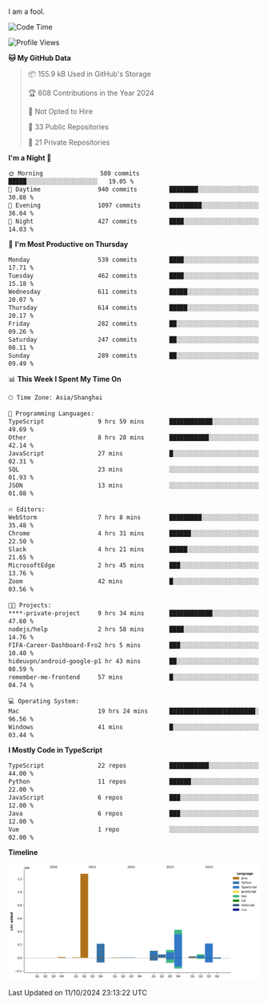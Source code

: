 I am a fool.

<!--START_SECTION:waka-->
![Code Time](http://img.shields.io/badge/Code%20Time-1%2C909%20hrs%206%20mins-blue)

![Profile Views](http://img.shields.io/badge/Profile%20Views-0-blue)

**🐱 My GitHub Data** 

> 📦 155.9 kB Used in GitHub's Storage 
 > 
> 🏆 608 Contributions in the Year 2024
 > 
> 🚫 Not Opted to Hire
 > 
> 📜 33 Public Repositories 
 > 
> 🔑 21 Private Repositories 
 > 
**I'm a Night 🦉** 

```text
🌞 Morning                580 commits         █████░░░░░░░░░░░░░░░░░░░░   19.05 % 
🌆 Daytime                940 commits         ████████░░░░░░░░░░░░░░░░░   30.88 % 
🌃 Evening                1097 commits        █████████░░░░░░░░░░░░░░░░   36.04 % 
🌙 Night                  427 commits         ████░░░░░░░░░░░░░░░░░░░░░   14.03 % 
```
📅 **I'm Most Productive on Thursday** 

```text
Monday                   539 commits         ████░░░░░░░░░░░░░░░░░░░░░   17.71 % 
Tuesday                  462 commits         ████░░░░░░░░░░░░░░░░░░░░░   15.18 % 
Wednesday                611 commits         █████░░░░░░░░░░░░░░░░░░░░   20.07 % 
Thursday                 614 commits         █████░░░░░░░░░░░░░░░░░░░░   20.17 % 
Friday                   282 commits         ██░░░░░░░░░░░░░░░░░░░░░░░   09.26 % 
Saturday                 247 commits         ██░░░░░░░░░░░░░░░░░░░░░░░   08.11 % 
Sunday                   289 commits         ██░░░░░░░░░░░░░░░░░░░░░░░   09.49 % 
```


📊 **This Week I Spent My Time On** 

```text
🕑︎ Time Zone: Asia/Shanghai

💬 Programming Languages: 
TypeScript               9 hrs 59 mins       ████████████░░░░░░░░░░░░░   49.69 % 
Other                    8 hrs 28 mins       ███████████░░░░░░░░░░░░░░   42.14 % 
JavaScript               27 mins             █░░░░░░░░░░░░░░░░░░░░░░░░   02.31 % 
SQL                      23 mins             ░░░░░░░░░░░░░░░░░░░░░░░░░   01.93 % 
JSON                     13 mins             ░░░░░░░░░░░░░░░░░░░░░░░░░   01.08 % 

🔥 Editors: 
WebStorm                 7 hrs 8 mins        █████████░░░░░░░░░░░░░░░░   35.48 % 
Chrome                   4 hrs 31 mins       ██████░░░░░░░░░░░░░░░░░░░   22.50 % 
Slack                    4 hrs 21 mins       █████░░░░░░░░░░░░░░░░░░░░   21.65 % 
MicrosoftEdge            2 hrs 45 mins       ███░░░░░░░░░░░░░░░░░░░░░░   13.76 % 
Zoom                     42 mins             █░░░░░░░░░░░░░░░░░░░░░░░░   03.56 % 

🐱‍💻 Projects: 
****-private-project     9 hrs 34 mins       ████████████░░░░░░░░░░░░░   47.60 % 
nodejs/help              2 hrs 58 mins       ████░░░░░░░░░░░░░░░░░░░░░   14.76 % 
FIFA-Career-Dashboard-Fro2 hrs 5 mins        ███░░░░░░░░░░░░░░░░░░░░░░   10.40 % 
hideuvpn/android-google-p1 hr 43 mins        ██░░░░░░░░░░░░░░░░░░░░░░░   08.59 % 
remember-me-frontend     57 mins             █░░░░░░░░░░░░░░░░░░░░░░░░   04.74 % 

💻 Operating System: 
Mac                      19 hrs 24 mins      ████████████████████████░   96.56 % 
Windows                  41 mins             █░░░░░░░░░░░░░░░░░░░░░░░░   03.44 % 
```

**I Mostly Code in TypeScript** 

```text
TypeScript               22 repos            ███████████░░░░░░░░░░░░░░   44.00 % 
Python                   11 repos            ██████░░░░░░░░░░░░░░░░░░░   22.00 % 
JavaScript               6 repos             ███░░░░░░░░░░░░░░░░░░░░░░   12.00 % 
Java                     6 repos             ███░░░░░░░░░░░░░░░░░░░░░░   12.00 % 
Vue                      1 repo              ░░░░░░░░░░░░░░░░░░░░░░░░░   02.00 % 
```



**Timeline**

![Lines of Code chart](https://raw.githubusercontent.com/VeejaLiu/VeejaLiu/master/assets/bar_graph.png)


 Last Updated on 11/10/2024 23:13:22 UTC
<!--END_SECTION:waka-->
